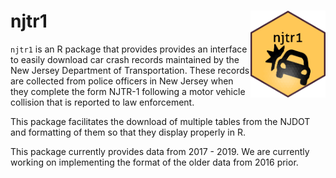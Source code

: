 # njtr1 <a href='https://gavinrozzi.github.io/njtr1/'><img src='man/figures/logo.png' align="right" height="139" /></a>


`njtr1` is an R package that provides provides an interface to easily download car crash records maintained by the New Jersey Department of Transportation. These records are collected from police officers in New Jersey when they complete the form NJTR-1 following a motor vehicle collision that is reported to law enforcement.

This package facilitates the download of multiple tables from the NJDOT and formatting of them so that they display properly in R.

This package currently provides data from 2017 - 2019. We are currently working on implementing the format of the older data from 2016 prior.
